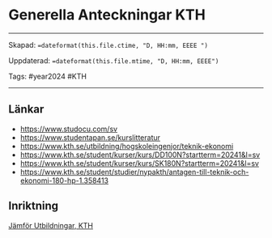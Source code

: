 # Generella Anteckningar KTH

---
Skapad: `=dateformat(this.file.ctime, "D, HH:mm, EEEE ")`

Uppdaterad: `=dateformat(this.file.mtime, "D, HH:mm, EEEE")`

Tags: #year2024 #KTH

---

## Länkar

- <https://www.studocu.com/sv>
- <https://www.studentapan.se/kurslitteratur>
- <https://www.kth.se/utbildning/hogskoleingenjor/teknik-ekonomi>
- <https://www.kth.se/student/kurser/kurs/DD100N?startterm=20241&l=sv>
- <https://www.kth.se/student/kurser/kurs/SK180N?startterm=20241&l=sv>
- <https://www.kth.se/student/studier/nypakth/antagen-till-teknik-och-ekonomi-180-hp-1.358413>

## Inriktning

[Jämför Utbildningar, KTH](https://www.kth.se/utbildning/jamfor/p/TIMEL,TIDAA,TIELA,TIBYH,TIKED)
